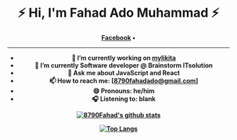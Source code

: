 <!--### Hi, there 👋 I'm Mustapha Issa Toyin-->
<h1 align="center">⚡️ Hi, I'm Fahad Ado Muhammad ⚡️</h1>
<h4 align="center"><a href="https://facebook.com/fahadkauragoje">Facebook</a> &bull;

----

- 🔭 I’m currently working on [mylikita](https://mylikita.clinic)
- 🌱 I’m currently Software developer @ Brainstorm ITsolution
- 💬 Ask me about JavaScript and React
- 📫 How to reach me: [8790fahadado@gmail.com]
- 😄 Pronouns: he/him
- 🎧 Listening to: blank

[![8790Fahad's github stats](https://github-readme-stats.vercel.app/api?username=8790fahad&count_private=true&show_icons=true&theme=radical)](https://github.com/8790fahad/github-readme-stats)

[![Top Langs](https://github-readme-stats.vercel.app/api/top-langs/?username=8790fahad)](https://github.com/8790fahad/github-readme-stats)
<!--

Here are some ideas to get you started:

- 
- 🌱 I’m currently learning ...
- 👯 I’m looking to collaborate on ...
- 🤔 I’m looking for help with ...
- 💬 Ask me about ...
- 📫 How to reach me: ...
- 😄 Pronouns: ...
- ⚡ Fun fact: ...
-->
